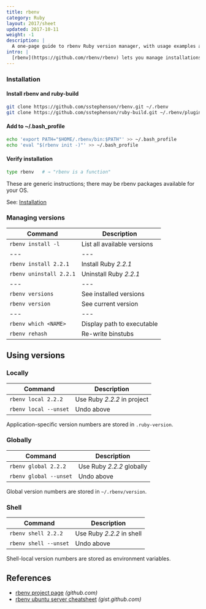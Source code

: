 ```yaml
---
title: rbenv
category: Ruby
layout: 2017/sheet
updated: 2017-10-11
weight: -1
description: |
  A one-page guide to rbenv Ruby version manager, with usage examples and more.
intro: |
  [rbenv](https://github.com/rbenv/rbenv) lets you manage installations of multiple Ruby versions.
---
```


### Installation

#### Install rbenv and ruby-build

```bash
git clone https://github.com/sstephenson/rbenv.git ~/.rbenv
git clone https://github.com/sstephenson/ruby-build.git ~/.rbenv/plugins/ruby-build
```

#### Add to ~/.bash_profile

```bash
echo 'export PATH="$HOME/.rbenv/bin:$PATH"' >> ~/.bash_profile
echo 'eval "$(rbenv init -)"' >> ~/.bash_profile
```

#### Verify installation

```bash
type rbenv   # → "rbenv is a function"
```

These are generic instructions; there may be rbenv packages available for your OS.

See: [Installation](https://github.com/rbenv/rbenv#installation)

### Managing versions

| Command                 | Description                 |
| ---                     | ---                         |
| `rbenv install -l`      | List all available versions |
| ---                     | ---                         |
| `rbenv install 2.2.1`   | Install Ruby _2.2.1_        |
| `rbenv uninstall 2.2.1` | Uninstall Ruby _2.2.1_      |
| ---                     | ---                         |
| `rbenv versions`        | See installed versions      |
| `rbenv version`         | See current version         |
| ---                     | ---                         |
| `rbenv which <NAME>`    | Display path to executable  |
| `rbenv rehash`          | Re-write binstubs           |

## Using versions
<!-- {.-three-column} -->

### Locally

| Command               | Description                 |
| ---                   | ---                         |
| `rbenv local 2.2.2`   | Use Ruby _2.2.2_ in project |
| `rbenv local --unset` | Undo above                  |

Application-specific version numbers are stored in `.ruby-version`.

### Globally

| Command                | Description               |
| ---                    | ---                       |
| `rbenv global 2.2.2`   | Use Ruby _2.2.2_ globally |
| `rbenv global --unset` | Undo above                |

Global version numbers are stored in `~/.rbenv/version`.

### Shell

| Command               | Description               |
| ---                   | ---                       |
| `rbenv shell 2.2.2`   | Use Ruby _2.2.2_ in shell |
| `rbenv shell --unset` | Undo above                |

Shell-local version numbers are stored as environment variables.

## References

- [rbenv project page](https://github.com/rbenv/rbenv) _(github.com)_
- [rbenv ubuntu server cheatsheet](https://gist.github.com/rahul286/7160839f4425a3b7e718) _(gist.github.com)_
